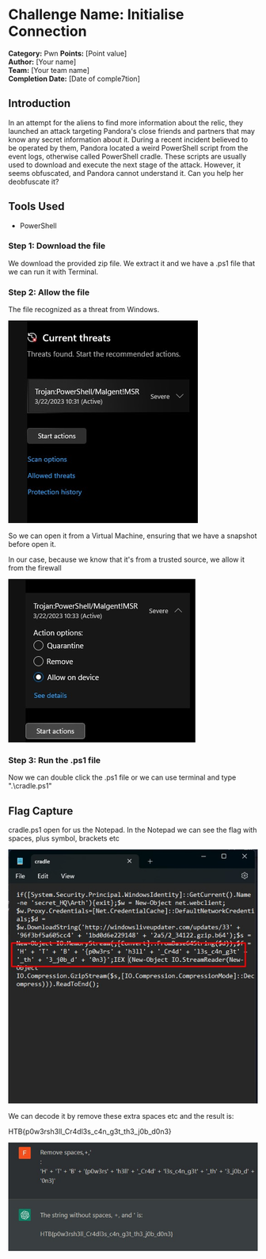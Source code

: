 # Challenge Name: Initialise Connection 

**Category:** Pwn 
**Points:** [Point value]  
**Author:** [Your name]  
**Team:** [Your team name]  
**Completion Date:** [Date of comple7tion]

## Introduction

In an attempt for the aliens to find more information about the relic, they launched an attack targeting Pandora's close friends and partners that may know any secret information about it. During a recent incident believed to be operated by them, Pandora located a weird PowerShell script from the event logs, otherwise called PowerShell cradle. These scripts are usually used to download and execute the next stage of the attack. However, it seems obfuscated, and Pandora cannot understand it. Can you help her deobfuscate it?


## Tools Used

- PowerShell

### Step 1: Download the file

We download the provided zip file. We extract it and we have a .ps1 file that we can run it with Terminal.


### Step 2: Allow the file

The file recognized as a threat from Windows. 

![](Screenshot_1369.jpg)


So we can open it from a Virtual Machine, ensuring that we have a snapshot before open it.

In our case, because we know that it's from a trusted source, we allow it from the firewall

![Alt text](Screenshot_1371.jpg)

### Step 3: Run the .ps1 file

Now we can double click the .ps1 file or we can use terminal and type ".\cradle.ps1" 

## Flag Capture

cradle.ps1 open for us the Notepad. In the Notepad we can see the flag with spaces, plus symbol, brackets etc

![Alt text](Screenshot_1372.jpg)

We can decode it by remove these extra spaces etc and the result is:

HTB{p0w3rsh3ll_Cr4dl3s_c4n_g3t_th3_j0b_d0n3}

![Alt text](Screenshot_1374.jpg)
